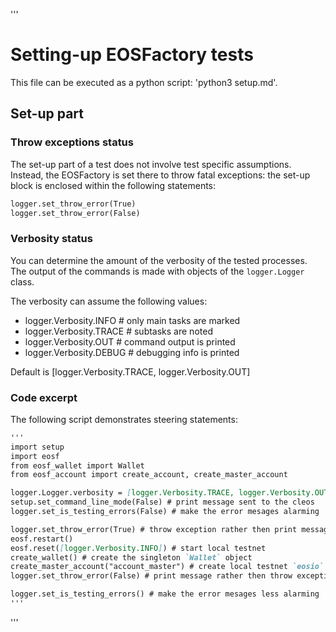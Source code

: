 '''
# Setting-up EOSFactory tests

This file can be executed as a python script: 'python3 setup.md'.

## Set-up part

### Throw exceptions status

The set-up part of a test does not involve test specific assumptions.
Instead, the EOSFactory is set there to throw fatal exceptions: the set-up
block is enclosed within the following statements:

```md
logger.set_throw_error(True)
logger.set_throw_error(False)
```

### Verbosity status

You can determine the amount of the verbosity of the tested processes.
The output of the commands is made with objects of the `logger.Logger` class.

The verbosity can assume the following values:

* logger.Verbosity.INFO      # only main tasks are marked
* logger.Verbosity.TRACE       # subtasks are noted
* logger.Verbosity.OUT        # command output is printed
* logger.Verbosity.DEBUG      # debugging info is printed

Default is [logger.Verbosity.TRACE, logger.Verbosity.OUT]

### Code excerpt

The following script demonstrates steering statements:

```md
'''
import setup
import eosf
from eosf_wallet import Wallet
from eosf_account import create_account, create_master_account

logger.Logger.verbosity = [logger.Verbosity.TRACE, logger.Verbosity.OUT]
setup.set_command_line_mode(False) # print message sent to the cleos
logger.set_is_testing_errors(False) # make the error mesages alarming

logger.set_throw_error(True) # throw exception rather then print message
eosf.restart()
eosf.reset([logger.Verbosity.INFO]) # start local testnet
create_wallet() # create the singleton `Wallet` object
create_master_account("account_master") # create local testnet `eosio` account
logger.set_throw_error(False) # print message rather then throw exception

logger.set_is_testing_errors() # make the error mesages less alarming
'''
```
'''